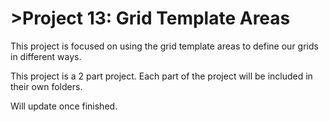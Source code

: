 <h1>>Project 13: Grid Template Areas</h1>
<p>This project is focused on using the grid template areas to define our grids in different ways.</p>
<p>This project is a 2 part project. Each part of the project will be included in their own folders.</p>
<p>Will update once finished.</p>